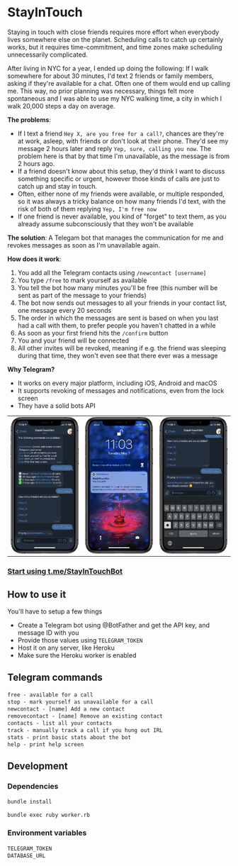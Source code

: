 # StayInTouch

Staying in touch with close friends requires more effort when everybody lives somewhere else on the planet. Scheduling calls to catch up certainly works, but it requires time-commitment, and time zones make scheduling unnecessarily complicated.

After living in NYC for a year, I ended up doing the following: If I walk somewhere for about 30 minutes, I'd text 2 friends or family members, asking if they're available for a chat. Often one of them would end up calling me. This way, no prior planning was necessary, things felt more spontaneous and I was able to use my NYC walking time, a city in which I walk 20,000 steps a day on average.

**The problems**: 

- If I text a friend `Hey X, are you free for a call?`, chances are they're at work, asleep, with friends or don't look at their phone. They'd see my message 2 hours later and reply `Yep, sure, calling you now`. The problem here is that by that time I'm unavailable, as the message is from 2 hours ago. 
- If a friend doesn't know about this setup, they'd think I want to discuss something specific or urgent, however those kinds of calls are just to catch up and stay in touch.
- Often, either none of my friends were available, or multiple responded, so it was always a tricky balance on how many friends I'd text, with the risk of both of them replying `Yep, I'm free now`
- If one friend is never available, you kind of "forget" to text them, as you already assume subconsciously that they won't be available

**The solution**: A Telegam bot that manages the communication for me and revokes messages as soon as I'm unavailable again. 

**How does it work**:

1. You add all the Telegram contacts using `/newcontact [username]`
1. You type `/free` to mark yourself as available
1. You tell the bot how many minutes you'll be free (this number will be sent as part of the message to your friends)
  1. The bot now sends out messages to all your friends in your contact list, one message every 20 seconds
  1. The order in which the messages are sent is based on when you last had a call with them, to prefer people you haven't chatted in a while
1. As soon as your first friend hits the `/confirm` button
  1. You and your friend will be connected
  1. All other invites will be revoked, meaning if e.g. the friend was sleeping during that time, they won't even see that there ever was a message

**Why Telegram?**

- It works on every major platform, including iOS, Android and macOS
- It supports revoking of messages and notifications, even from the lock screen
- They have a solid bots API

<table>
  <tr>
    <td>
      <img src="assets/screenshot1_framed.png">
    </td>
    <td>
      <img src="assets/screenshot2_framed.png">
    </td>
    <td>
      <img src="assets/screenshot3_framed.png">
    </td>
  </tr>
</table>

### [Start using t.me/StayInTouchBot](https://t.me/StayInTouchBot)

## How to use it

You'll have to setup a few things

- Create a Telegram bot using @BotFather and get the API key, and message ID with you
- Provide those values using `TELEGRAM_TOKEN`
- Host it on any server, like Heroku
- Make sure the Heroku worker is enabled

## Telegram commands

```
free - available for a call
stop - mark yourself as unavailable for a call
newcontact - [name] Add a new contact
removecontact - [name] Remove an existing contact
contacts - list all your contacts
track - manually track a call if you hung out IRL
stats - print basic stats about the bot
help - print help screen
```

## Development

### Dependencies

```
bundle install
```

```
bundle exec ruby worker.rb
```

### Environment variables

```
TELEGRAM_TOKEN
DATABASE_URL
```
